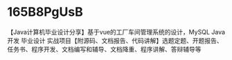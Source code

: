 # 165B8PgUsB
【Java计算机毕业设计分享】基于vue的工厂车间管理系统的设计，MySQL Java开发 毕业设计 实战项目【附源码、文档报告、代码讲解】选题定题、开题报告、任务书、程序开发、文档编写和辅导、文档降重、程序讲解、答辩辅导等
